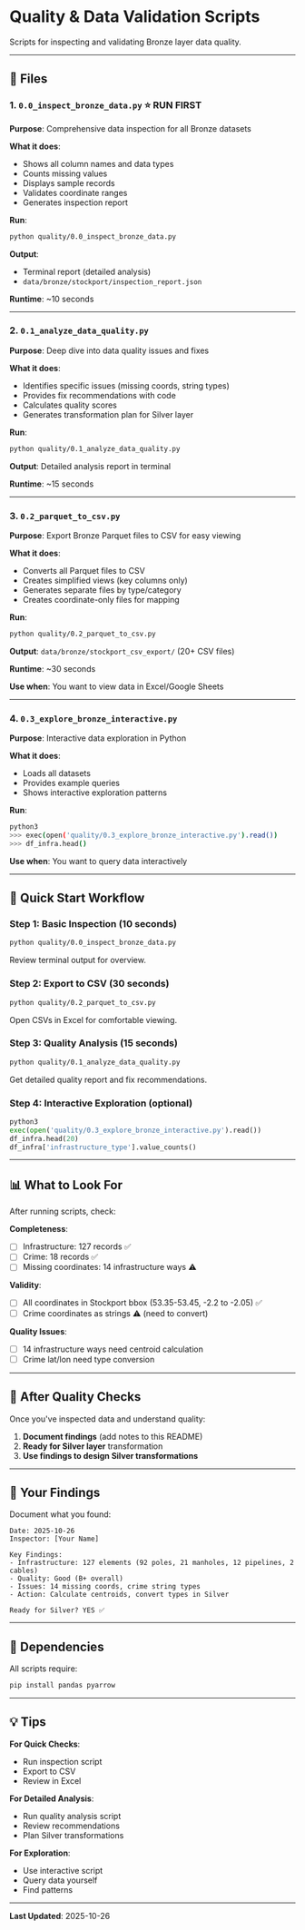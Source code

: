 # Quality & Data Validation Scripts

Scripts for inspecting and validating Bronze layer data quality.

---

## 📁 Files

### **1. `0.0_inspect_bronze_data.py`** ⭐ RUN FIRST
**Purpose**: Comprehensive data inspection for all Bronze datasets

**What it does**:
- Shows all column names and data types
- Counts missing values
- Displays sample records
- Validates coordinate ranges
- Generates inspection report

**Run**:
```bash
python quality/0.0_inspect_bronze_data.py
```

**Output**:
- Terminal report (detailed analysis)
- `data/bronze/stockport/inspection_report.json`

**Runtime**: ~10 seconds

---

### **2. `0.1_analyze_data_quality.py`** 
**Purpose**: Deep dive into data quality issues and fixes

**What it does**:
- Identifies specific issues (missing coords, string types)
- Provides fix recommendations with code
- Calculates quality scores
- Generates transformation plan for Silver layer

**Run**:
```bash
python quality/0.1_analyze_data_quality.py
```

**Output**: Detailed analysis report in terminal

**Runtime**: ~15 seconds

---

### **3. `0.2_parquet_to_csv.py`**
**Purpose**: Export Bronze Parquet files to CSV for easy viewing

**What it does**:
- Converts all Parquet files to CSV
- Creates simplified views (key columns only)
- Generates separate files by type/category
- Creates coordinate-only files for mapping

**Run**:
```bash
python quality/0.2_parquet_to_csv.py
```

**Output**: `data/bronze/stockport_csv_export/` (20+ CSV files)

**Runtime**: ~30 seconds

**Use when**: You want to view data in Excel/Google Sheets

---

### **4. `0.3_explore_bronze_interactive.py`**
**Purpose**: Interactive data exploration in Python

**What it does**:
- Loads all datasets
- Provides example queries
- Shows interactive exploration patterns

**Run**:
```bash
python3
>>> exec(open('quality/0.3_explore_bronze_interactive.py').read())
>>> df_infra.head()
```

**Use when**: You want to query data interactively

---

## 🚀 Quick Start Workflow

### **Step 1: Basic Inspection** (10 seconds)
```bash
python quality/0.0_inspect_bronze_data.py
```
Review terminal output for overview.

### **Step 2: Export to CSV** (30 seconds)
```bash
python quality/0.2_parquet_to_csv.py
```
Open CSVs in Excel for comfortable viewing.

### **Step 3: Quality Analysis** (15 seconds)
```bash
python quality/0.1_analyze_data_quality.py
```
Get detailed quality report and fix recommendations.

### **Step 4: Interactive Exploration** (optional)
```python
python3
exec(open('quality/0.3_explore_bronze_interactive.py').read())
df_infra.head(20)
df_infra['infrastructure_type'].value_counts()
```

---

## 📊 What to Look For

After running scripts, check:

**Completeness**:
- [ ] Infrastructure: 127 records ✅
- [ ] Crime: 18 records ✅
- [ ] Missing coordinates: 14 infrastructure ways ⚠️

**Validity**:
- [ ] All coordinates in Stockport bbox (53.35-53.45, -2.2 to -2.05) ✅
- [ ] Crime coordinates as strings ⚠️ (need to convert)

**Quality Issues**:
- [ ] 14 infrastructure ways need centroid calculation
- [ ] Crime lat/lon need type conversion

---

## 🎯 After Quality Checks

Once you've inspected data and understand quality:

1. **Document findings** (add notes to this README)
2. **Ready for Silver layer** transformation
3. **Use findings to design Silver transformations**

---

## 📝 Your Findings

Document what you found:

```
Date: 2025-10-26
Inspector: [Your Name]

Key Findings:
- Infrastructure: 127 elements (92 poles, 21 manholes, 12 pipelines, 2 cables)
- Quality: Good (B+ overall)
- Issues: 14 missing coords, crime string types
- Action: Calculate centroids, convert types in Silver

Ready for Silver? YES ✅
```

---

## 🔧 Dependencies

All scripts require:
```bash
pip install pandas pyarrow
```

---

## 💡 Tips

**For Quick Checks**:
- Run inspection script
- Export to CSV
- Review in Excel

**For Detailed Analysis**:
- Run quality analysis script
- Review recommendations
- Plan Silver transformations

**For Exploration**:
- Use interactive script
- Query data yourself
- Find patterns

---

**Last Updated**: 2025-10-26
